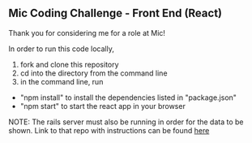 ## Mic Coding Challenge - Front End (React)

Thank you for considering me for a role at Mic!

In order to run this code locally, 

1. fork and clone this repository 
2. cd into the directory from the command line
3. in the command line, run 
  * "npm install" to install the dependencies listed in "package.json"
  * "npm start" to start the react app in your browser

NOTE: The rails server must also be running in order for the data to be shown. Link to that repo with instructions can be found [here](https://github.com/francisrocco/mic-api)
